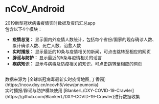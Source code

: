 # nCoV_Android
2019新型冠状病毒疫情实时数据及资讯汇总app<br>
包含以下4个模块：
  * **疫情总览：** 显示国内外疫情人数统计，包括每个省份/国家的现存确诊人数、累计确诊人数、死亡人数、治愈人数
  * **实时播报：** 显示最近的10条与疫情相关的新闻，可点击跳转至相应的网页
  * **辟谣与防护：** 显示最近的5条与疫情相关的谣言
  * **疾病知识：** 显示与病毒及防疫相关的知识，可点击跳转至相应的网页<br>
<br>
数据来源为 [全球新冠病毒最新实时疫情地图_丁香园](https://ncov.dxy.cn/ncovh5/view/pneumonia)<br>
实时播报/辟谣与防护模块使用 [BlankerL/DXY-COVID-19-Crawler](https://github.com/BlankerL/DXY-COVID-19-Crawler)进行数据收集
